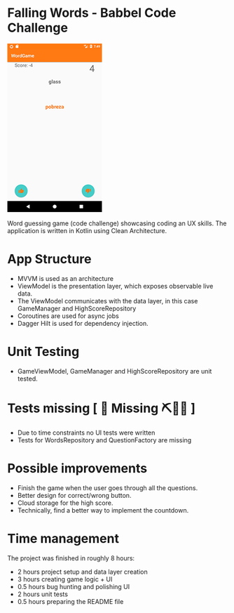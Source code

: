 # Falling Words - Babbel Code Challenge

![Alt text](screenshots/in_game.png?raw=true "In game screen")

Word guessing game (code challenge)  showcasing coding an UX skills.
The application is written in Kotlin using Clean Architecture.

#  App Structure

- MVVM is used as an architecture
- ViewModel is the presentation layer, which exposes observable live data.
- The ViewModel communicates with the data layer, in this case GameManager and HighScoreRepository
- Coroutines are used for async jobs
- Dagger Hilt is used for dependency injection.

# Unit Testing

- GameViewModel, GameManager and  HighScoreRepository are unit tested.

# Tests missing \[ 🚧 Missing ⛏👷🚧 \]

- Due to time constraints no UI tests were written
- Tests for WordsRepository and QuestionFactory are missing

# Possible improvements

- Finish the game when the user goes through all the questions.
- Better design for correct/wrong button.
- Cloud storage for the high score.
- Technically, find a better way to implement the countdown.

# Time management

The project was finished in roughly 8 hours:

- 2 hours project setup and data layer creation
- 3 hours creating game logic + UI
- 0.5 hours bug hunting and polishing UI
- 2 hours unit tests
- 0.5 hours preparing the README file


